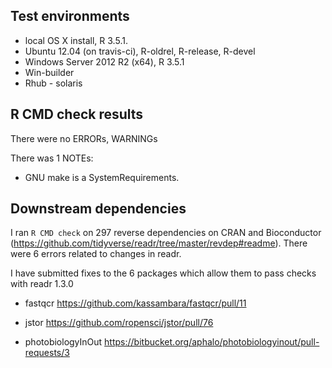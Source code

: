 ## Test environments
* local OS X install, R 3.5.1.
* Ubuntu 12.04 (on travis-ci), R-oldrel, R-release, R-devel
* Windows Server 2012 R2 (x64), R 3.5.1
* Win-builder
* Rhub - solaris

## R CMD check results
There were no ERRORs, WARNINGs

There was 1 NOTEs:

* GNU make is a SystemRequirements.

## Downstream dependencies
I ran `R CMD check` on 297 reverse dependencies on CRAN and Bioconductor
(https://github.com/tidyverse/readr/tree/master/revdep#readme). There were 6 errors
related to changes in readr.

I have submitted fixes to the 6 packages which allow them to pass checks
with readr 1.3.0

* fastqcr
  https://github.com/kassambara/fastqcr/pull/11

* jstor
  https://github.com/ropensci/jstor/pull/76

* photobiologyInOut
  https://bitbucket.org/aphalo/photobiologyinout/pull-requests/3
